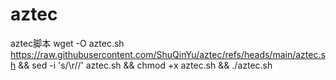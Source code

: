 # aztec
aztec脚本
wget -O aztec.sh https://raw.githubusercontent.com/ShuQinYu/aztec/refs/heads/main/aztec.sh && sed -i 's/\r//' aztec.sh && chmod +x aztec.sh && ./aztec.sh
